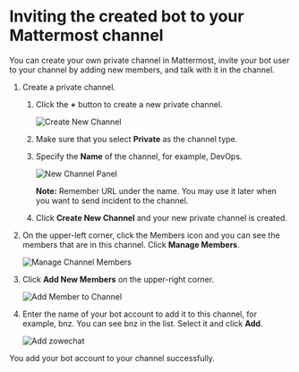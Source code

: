 # Inviting the created bot to your Mattermost channel

You can create your own private channel in Mattermost, invite your bot user to your channel by adding new members, and talk with it in the channel.

1.  Create a private channel.

    1.  Click the **+** button to create a new private channel.

        ![Create New Channel](pathname:///v2.4.x/images/zowe-chat/mattermost_create_new.png "Create a New Channel")

    2.  Make sure that you select **Private** as the channel type.

    3.  Specify the **Name** of the channel, for example, DevOps.

        ![New Channel Panel](pathname:///v2.4.x/images/zowe-chat/mattermost_channel_panel.png "New Channel Panel")

        **Note:** Remember URL under the name. You may use it later when you want to send incident to the channel.

    4.  Click **Create New Channel** and your new private channel is created.

2.  On the upper-left corner, click the Members icon and you can see the members that are in this channel. Click **Manage Members**.

    ![Manage Channel Members](pathname:///v2.4.x/images/zowe-chat/mattermost_members.png "Manage Channel Members")

3.  Click **Add New Members** on the upper-right corner.

    ![Add Member to Channel](pathname:///v2.4.x/images/zowe-chat/add_members.png "Add Members")

4.  Enter the name of your bot account to add it to this channel, for example, bnz. You can see bnz in the list. Select it and click **Add**.

    ![Add zowechat](pathname:///v2.4.x/images/zowe-chat/mattermost_add_zowechat.png "Add your bot account")


You add your bot account to your channel successfully.

